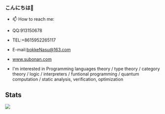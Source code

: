 ### こんにちは👋


- 📫 How to reach me:
- QQ:913150678  
- TEL:+8615952265117  
- E-mail:bokkeNasu@163.com
- www.subonan.com

- I'm interested in Programming languages theory / type theory / category theory / logic / interpreters / funtional programming / quantum computation / static analysis, verification, optimization

## Stats
![](https://github-readme-stats.vercel.app/api?username=SugarSBN)
